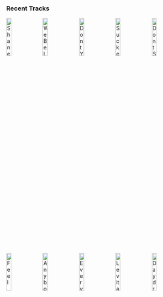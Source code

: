 ### Recent Tracks
[<img src='https://lastfm.freetls.fastly.net/i/u/300x300/f33d3f7e40884ffe09be7caa0ef7a467.png' width='16%' height='16%' alt='Shane'>](https://www.last.fm/music/fruit%2bbats/_/shane)&nbsp;&nbsp;&nbsp;&nbsp;[<img src='https://lastfm.freetls.fastly.net/i/u/300x300/07233a53e5a243dfc3ebcfc670513f58.png' width='16%' height='16%' alt='We Belong - Odesza Remix'>](https://www.last.fm/music/rac/_/we%2bbelong%2b-%2bodesza%2bremix)&nbsp;&nbsp;&nbsp;&nbsp;[<img src='https://lastfm.freetls.fastly.net/i/u/300x300/236b1c27b5a6ede1db8c3f7e36eabadd.png' width='16%' height='16%' alt='Dont You Give Up'>](https://www.last.fm/music/dansu/_/don%2527t%2byou%2bgive%2bup)&nbsp;&nbsp;&nbsp;&nbsp;[<img src='https://lastfm.freetls.fastly.net/i/u/300x300/b655f4643132b8a2feb3eb3e11ba4fd8.png' width='16%' height='16%' alt='Sucker Punch'>](https://www.last.fm/music/sigrid/_/sucker%2bpunch)&nbsp;&nbsp;&nbsp;&nbsp;[<img src='https://lastfm.freetls.fastly.net/i/u/300x300/1f7bd956c159483fc8d96511c5fc2cfb.png' width='16%' height='16%' alt='Dont Stand So Close to Me'>](https://www.last.fm/music/the%2bpolice/_/don%2527t%2bstand%2bso%2bclose%2bto%2bme)&nbsp;&nbsp;&nbsp;&nbsp;<br>[<img src='https://lastfm.freetls.fastly.net/i/u/300x300/1f3149f4e595627a0b9d4ba94810a4e6.png' width='16%' height='16%' alt='Feel'>](https://www.last.fm/music/fletcher/_/feel)&nbsp;&nbsp;&nbsp;&nbsp;[<img src='https://lastfm.freetls.fastly.net/i/u/300x300/32e132800e07677e8e1bc4ccd66d67d6.png' width='16%' height='16%' alt='Anybody Out There'>](https://www.last.fm/music/young%2bmister/_/anybody%2bout%2bthere)&nbsp;&nbsp;&nbsp;&nbsp;[<img src='https://lastfm.freetls.fastly.net/i/u/300x300/24c3c15fc8d61404689482e273290535.png' width='16%' height='16%' alt='Everythings Good'>](https://www.last.fm/music/phil%2bgood/_/everything%2527s%2bgood)&nbsp;&nbsp;&nbsp;&nbsp;[<img src='https://lastfm.freetls.fastly.net/i/u/300x300/479e9f72bb0fe5291f528865aa711995.png' width='16%' height='16%' alt='Levitating'>](https://www.last.fm/music/dua%2blipa/_/levitating)&nbsp;&nbsp;&nbsp;&nbsp;[<img src='https://lastfm.freetls.fastly.net/i/u/300x300/83b4ac601a2a1074ef21fa2e5c25f31b.png' width='16%' height='16%' alt='Daydream'>](https://www.last.fm/music/the%2baces/_/daydream)&nbsp;&nbsp;&nbsp;&nbsp;<br>